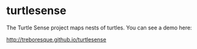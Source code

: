 turtlesense
===========

The Turtle Sense project maps nests of turtles.  You can see a demo here:

  http://treboresque.github.io/turtlesense


